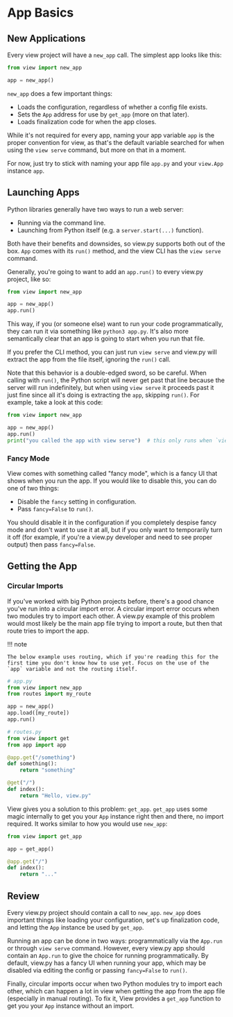 # App Basics

## New Applications

Every view project will have a `new_app` call. The simplest app looks like this:

```py
from view import new_app

app = new_app()
```

`new_app` does a few important things:

- Loads the configuration, regardless of whether a config file exists.
- Sets the `App` address for use by `get_app` (more on that later).
- Loads finalization code for when the app closes.

While it's not required for every app, naming your app variable `app` is the proper convention for view, as that's the default variable searched for when using the `view serve` command, but more on that in a moment.

For now, just try to stick with naming your app file `app.py` and your `view.App` instance `app`.

## Launching Apps

Python libraries generally have two ways to run a web server:

- Running via the command line.
- Launching from Python itself (e.g. a `server.start(...)` function).

Both have their benefits and downsides, so view.py supports both out of the box. `App` comes with its `run()` method, and the view CLI has the `view serve` command.

Generally, you're going to want to add an `app.run()` to every view.py project, like so:

```py
from view import new_app

app = new_app()
app.run()
```

This way, if you (or someone else) want to run your code programmatically, they can run it via something like `python3 app.py`. It's also more semantically clear that an app is going to start when you run that file.

If you prefer the CLI method, you can just run `view serve` and view.py will extract the app from the file itself, ignoring the `run()` call.

Note that this behavior is a double-edged sword, so be careful. When calling with `run()`, the Python script will never get past that line because the server will run indefinitely, but when using `view serve` it proceeds past it just fine since all it's doing is extracting the `app`, skipping `run()`. For example, take a look at this code:

```py
from view import new_app

app = new_app()
app.run()
print("you called the app with view serve")  # this only runs when `view serve` is used
```

### Fancy Mode

View comes with something called "fancy mode", which is a fancy UI that shows when you run the app. If you would like to disable this, you can do one of two things:

- Disable the `fancy` setting in configuration.
- Pass `fancy=False` to `run()`.

You should disable it in the configuration if you completely despise fancy mode and don't want to use it at all, but if you only want to temporarily turn it off (for example, if you're a view.py developer and need to see proper output) then pass `fancy=False`.

## Getting the App

### Circular Imports

If you've worked with big Python projects before, there's a good chance you've run into a circular import error. A circular import error occurs when two modules try to import each other. A view.py example of this problem would most likely be the main app file trying to import a route, but then that route tries to import the app.

!!! note

    The below example uses routing, which if you're reading this for the first time you don't know how to use yet. Focus on the use of the `app` variable and not the routing itself.

```py
# app.py
from view import new_app
from routes import my_route

app = new_app()
app.load([my_route])
app.run()
```

```py
# routes.py
from view import get
from app import app

@app.get("/something")
def something():
    return "something"

@get("/")
def index():
    return "Hello, view.py"
```

View gives you a solution to this problem: `get_app`. `get_app` uses some magic internally to get you your `App` instance right then and there, no import required. It works similar to how you would use `new_app`:

```py
from view import get_app

app = get_app()

@app.get("/")
def index():
    return "..."
```

## Review

Every view.py project should contain a call to `new_app`. `new_app` does important things like loading your configuration, set's up finalization code, and letting the `App` instance be used by `get_app`.

Running an app can be done in two ways: programmatically via the `App.run` or through `view serve` command. However, every view.py app should contain an `App.run` to give the choice for running programmatically. By default, view.py has a fancy UI when running your app, which may be disabled via editing the config or passing `fancy=False` to `run()`. 

Finally, circular imports occur when two Python modules try to import each other, which can happen a lot in view when getting the app from the app file (especially in manual routing). To fix it, View provides a `get_app` function to get you your `App` instance without an import.

